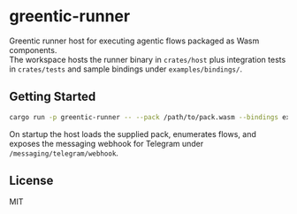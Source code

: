 # greentic-runner

Greentic runner host for executing agentic flows packaged as Wasm components.  
The workspace hosts the runner binary in `crates/host` plus integration tests in `crates/tests` and sample bindings under `examples/bindings/`.

## Getting Started

```bash
cargo run -p greentic-runner -- --pack /path/to/pack.wasm --bindings examples/bindings/default.bindings.yaml --port 8080
```

On startup the host loads the supplied pack, enumerates flows, and exposes the messaging webhook for Telegram under `/messaging/telegram/webhook`.

## License

MIT
